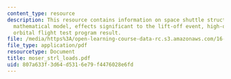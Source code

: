 ```yaml
---
content_type: resource
description: This resource contains information on space shuttle structural dynamic
  mathematical model, effects significant to the lift-off event, high-q boost and
  orbital flight test program result.
file: /media/https%3A/open-learning-course-data-rc.s3.amazonaws.com/16-885j-aircraft-systems-engineering-fall-2005/807a633f3d64d5316e79f4476028e6fd_moser_strl_loads.pdf
file_type: application/pdf
resourcetype: Document
title: moser_strl_loads.pdf
uid: 807a633f-3d64-d531-6e79-f4476028e6fd
---
```

